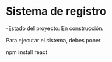 <h1>Sistema de registro</h1>

-Estado del proyecto: En construcción.

Para ejecutar el sistema, debes poner 

npm install react
